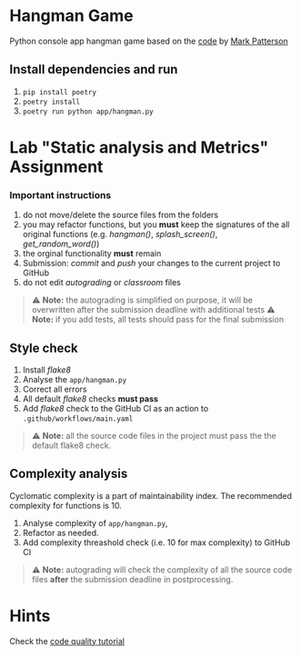 # Hangman Game

Python console app hangman game based on the [code](https://github.com/markpatterson27/hangman-game) by [Mark Patterson](https://github.com/markpatterson27)

## Install dependencies and run

1. `pip install poetry`
2. `poetry install`
3. `poetry run python app/hangman.py`

# Lab "Static analysis and Metrics" Assignment

### Important instructions
1. do not move/delete the source files from the folders
1. you may refactor functions, but you **must** keep the signatures of the all original functions (e.g. _hangman()_, _splash_screen()_, _get_random_word()_)
1. the orginal functionality **must** remain
1. Submission: _commit_ and _push_ your changes to the current project to GitHub
1. do not edit _autograding_ or _classroom_ files
> :warning: **Note:** the autograding is simplified on purpose, it will be overwritten after the submission deadline with additional tests
> :warning: **Note:** if you add tests, all tests should pass for the final submission

## Style check

1. Install _flake8_
1. Analyse the `app/hangman.py`
1. Correct all errors
1. All default _flake8_ checks **must pass**
1. Add _flake8_ check to the GitHub CI as an action to `.github/workflows/main.yaml`

> :warning: **Note:** all the source code files in the project must pass the the default flake8 check.

## Complexity analysis
Cyclomatic complexity is a part of maintainability index. The recommended complexity for functions is 10.

1. Analyse complexity of `app/hangman.py`, 
1. Refactor as needed.
1. Add complexity threashold check (i.e. 10 for max complexity) to GitHub CI

> :warning: **Note:** autograding will check the complexity of all the source code files **after** the submission deadline in postprocessing.

# Hints
Check the [code quality tutorial](https://testdriven.io/blog/python-code-quality/)
